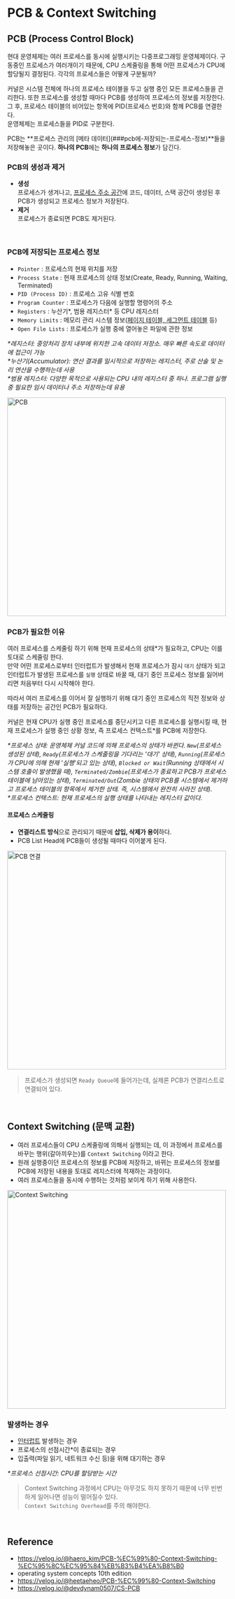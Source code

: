 # PCB & Context Switching
## PCB (Process Control Block)
현대 운영체제는 여러 프로세스를 동시에 실행시키는 다중프로그래밍 운영체제이다. 구동중인 프로세스가 여러개이기 때문에, CPU 스케줄링을 통해 어떤 프로세스가 CPU에 할당될지 결정된다. 각각의 프로세스들은 어떻게 구분될까?

커널은 시스템 전체에 하나의 프로세스 테이블을 두고 실행 중인 모든 프로세스들을 관리한다. 또한 프로세스를 생성할 때마다 PCB를 생성하여 프로세스의 정보를 저장한다.  
그 후, 프로세스 테이블의 비어있는 항목에 PID(프로세스 번호)와 함께 PCB를 연결한다.  
운영체제는 프로세스들을 PID로 구분한다. 

PCB는 **프로세스 관리의 \[메타 데이터](###pcb에-저장되는-프로세스-정보)**들을 저장해놓은 곳이다. **하나의 PCB**에는 **하나의 프로세스 정보**가 담긴다.

### PCB의 생성과 제거
* **생성**  
프로세스가 생겨나고, [프로세스 주소 공간](https://github.com/da-in/tech-interview-study/blob/main/CS%20Deep%20Dive/Operating%20System/프로세스%20주소%20공간.md)에 코드, 데이터, 스택 공간이 생성된 후 PCB가 생성되고 프로세스 정보가 저장된다.
* **제거**  
프로세스가 종료되면 PCB도 제거된다.

<br>

### PCB에 저장되는 프로세스 정보
- `Pointer` : 프로세스의 현재 위치를 저장
- `Process State` : 현재 프로세스의 상태 정보(Create, Ready, Running, Waiting, Terminated)
- `PID (Process ID)` : 프로세스 고유 식별 번호
- `Program Counter` : 프로세스가 다음에 실행할 명령어의 주소
- `Registers` : 누산기\*, 범용 레지스터\* 등 CPU 레지스터
- `Memory Limits` : 메모리 관리 시스템 정보([페이지 테이블, 세그먼트 테이블](https://github.com/da-in/tech-interview-study/blob/main/CS%20Deep%20Dive/Operating%20System/페이징%20&%20세그먼테이션(PDF).md) 등)
- `Open File Lists` : 프로세스가 실행 중에 열어놓은 파일에 관한 정보

_\*레지스터: 중앙처리 장치 내부에 위치한 고속 데이터 저장소. 매우 빠른 속도로 데이터에 접근이 가능_  
_\*누산기(Accumulator): 연산 결과를 일시적으로 저장하는 레지스터, 주로 산술 및 논리 연산을 수행하는데 사용_  
_\*범용 레지스터: 다양한 목적으로 사용되는 CPU 내의 레지스터 중 하나. 프로그램 실행 중 필요한 임시 데이터나 주소 저장하는데 유용_  

<img style="width: 500px" alt="PCB" src="https://img1.daumcdn.net/thumb/R1280x0/?scode=mtistory2&fname=https%3A%2F%2Fblog.kakaocdn.net%2Fdn%2F5tmZc%2FbtqUnLvQf0W%2FPVZ1TLoN3mEWk5YkjLUd90%2Fimg.png">

<br>

### PCB가 필요한 이유
여러 프로세스를 스케줄링 하기 위해 현재 프로세스의 상태\*가 필요하고, CPU는 이를 토대로 스케줄링 한다. </br>
만약 어떤 프로세스로부터 인터럽트가 발생해서 현재 프로세스가 잠시 `대기` 상태가 되고 인터럽트가 발생된 프로세스를 `실행` 상태로 바꿀 때, 대기 중인 프로세스 정보를 잃어버리면 처음부터 다시 시작해야 한다.  </br>

따라서 여러 프로세스를 이어서 잘 실행하기 위해 대기 중인 프로세스의 직전 정보와 상태를 저장하는 공간인 PCB가 필요하다.

커널은 현재 CPU가 실행 중인 프로세스를 중단시키고 다른 프로세스를 실행시킬 때, 현재 프로세스가 실행 중인 상황 정보, 즉 프로세스 컨텍스트\*를 PCB에 저장한다.

_\*프로세스 상태: 운영체제 커널 코드에 의해 프로세스의 상태가 바뀐다. `New`(프로세스 생성된 상태), `Ready`(프로세스가 스케줄링을 기다리는 '대기' 상태), `Running`(프로세스가 CPU에 의해 현재 '실행'되고 있는 상태), `Blocked or Wait`(Running 상태에서 시스템 호출이 발생했을 때), `Terminated/Zombie`(프로세스가 종료하고 PCB가 프로세스 테이블에 남아있는 상태), `Terminated/Out`(Zombie 상태의 PCB를 시스템에서 제거하고 프로세스 테이블의 항목에서 제거한 상태. 즉, 시스템에서 완전히 사라진 상태)._  
_\*프로세스 컨텍스트: 현재 프로세스의 실행 상태를 나타내는 레지스터 값이다._


#### 프로세스 스케줄링
- **연결리스트 방식**으로 관리되기 때문에 **삽입, 삭제가 용이**하다.
- PCB List Head에 PCB들이 생성될 때마다 이어붙게 된다. </br>

<img style="width: 500px" alt="PCB 연결" src="https://user-images.githubusercontent.com/102718303/209789493-5c33a99a-11b7-44f1-9c0e-2a47a2988b74.jpg">

>프로세스가 생성되면 `Ready Queue`에 들어가는데, 실제론 PCB가 연결리스트로 연결되어 있다. 

<br>
 
## Context Switching (문맥 교환)
- 여러 프로세스들이 CPU 스케줄링에 의해서 실행되는 데, 이 과정에서 프로세스를 바꾸는 행위(갈아끼우는)를 `Context Switching` 이라고 한다. 
- 원래 실행중이던 프로세스의 정보를 PCB에 저장하고, 바뀌는 프로세스의 정보를 PCB에 저장된 내용을 토대로 레지스터에 적재하는 과정이다. </br>
- 여러 프로세스들을 동시에 수행하는 것처럼 보이게 하기 위해 사용한다.

<img style="width: 500px" alt="Context Switching" src="https://user-images.githubusercontent.com/102718303/209789540-eb83853d-1615-40ce-bdb5-cacb13518303.png">

<br>

### 발생하는 경우
- [인터럽트](https://github.com/da-in/tech-interview-study/blob/main/CS%20Deep%20Dive/Operating%20System/인터럽트(Interrupt).md) 발생하는 경우
- 프로세스의 선점시간\*이 종료되는 경우
- 입출력(파일 읽기, 네트워크 수신 등)을 위해 대기하는 경우

_\*프로세스 선점시간: CPU를 할당받는 시간_

> Context Switching 과정에서 CPU는 아무것도 하지 못하기 때문에 너무 빈번하게 일어나면 성능이 떨어질수 있다. </br>
> `Context Switching Overhead`를 주의 해야한다.

<br>

## Reference
- https://velog.io/@haero_kim/PCB-%EC%99%80-Context-Switching-%EC%95%8C%EC%95%84%EB%B3%B4%EA%B8%B0
- operating system concepts 10th edition
- https://velog.io/@heetaeheo/PCB-%EC%99%80-Context-Switching
- https://velog.io/@devdynam0507/CS-PCB
